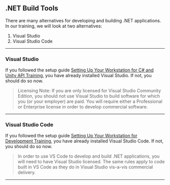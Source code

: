 ## .NET Build Tools

There are many alternatives for developing and building .NET 
applications. In our training, we will look at two alternatives:

1. Visual Studio
2. Visual Studio Code

---

### Visual Studio

If you followed the setup guide
[Setting Up Your Workstation for C# and 
Unity API Training](../../../00%20-%20Resources/Setup%20Documents/01%20Setting%20Up%20Your%20Workstation%20for%20Development%20Training.md), you have already installed Visual Studio. If not, you should 
do so now.

> Licensing Note: If you are only licensed for Visual Studio Community
> Edition, you should not use Visual Studio to build software for which
> you (or your employer) are paid. You will require either a 
> Professional or Enterprise license in order to develop commercial
> software.

---

### Visual Studio Code

If you followed the setup guide
[Setting Up Your Workstation for Development Training](../../../00%20-%20Resources/Setup%20Documents/01%20Setting%20Up%20Your%20Workstation%20for%20Development%20Training.md), you have already installed Visual Studio Code. If not, you should 
do so now.

> In order to use VS Code to develop and build .NET applications, you
> will need to have Visual Studio licensed. The same rules apply to
> code built in VS Code as they do in Visual Studio vis-a-vis 
> commercial delivery.

---


